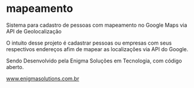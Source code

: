 # mapeamento
Sistema para cadastro de pessoas com mapeamento no Google Maps via API de Geolocalização

O intuito desse projeto é cadastrar pessoas ou empresas com seus respectivos endereços afim de mapear as localizações via API do Google.

Sendo Desenvolvido pela Enigma Soluções em Tecnologia, com código aberto.

www.enigmasolutions.com.br
